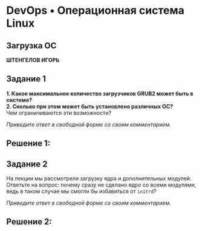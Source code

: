 # DevOps • Операционная система Linux
## Загрузка ОС
__ШТЕНГЕЛОВ ИГОРЬ__

## Задание 1  
__1. Какое максимальное количество загрузчиков GRUB2 может быть в системе?__  
__2. Сколько при этом может быть установлено различных ОС?__  
Чем ограничиваются эти возможности?  

_Приведите ответ в свободной форме со своим комментарием._  

## Решение 1:  


## Задание 2 
На лекции мы рассмотрели загрузку ядра и дополнительных модулей.  
Ответьте на вопрос: почему сразу не сделано ядро со всеми модулями, ведь в таком случае мы смогли бы избавиться от `initrd`?  

_Приведите ответ в свободной форме со своим комментарием._  

## Решение 2:  
